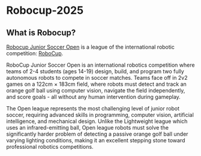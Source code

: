 # Robocup-2025


## What is Robocup?
[Robocup Junior Soccer Open](https://junior.robocup.org/soccer/) is a league of the international robotic competition: [RoboCup](https://robocup.org).

RoboCup Junior Soccer Open is an international robotics competition where teams of 2-4 students (ages 14-19) design, build, and program two fully autonomous robots to compete in soccer matches. Teams face off in 2v2 games on a 122cm × 183cm field, where robots must detect and track an orange golf ball using computer vision, navigate the field independently, and score goals - all without any human intervention during gameplay.

The Open league represents the most challenging level of junior robot soccer, requiring advanced skills in programming, computer vision, artificial intelligence, and mechanical design. Unlike the Lightweight league which uses an infrared-emitting ball, Open league robots must solve the significantly harder problem of detecting a passive orange golf ball under varying lighting conditions, making it an excellent stepping stone toward professional robotics competitions.
